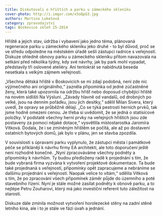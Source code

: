 ```yaml
---
title: Diskutovali o hřištích a parku u zámeckého skleníku
cover-photo: http://i.imgur.com/x5oQpG3.jpg
authors: Martina Lukešová
category: zpravodajství
tags: Boskovice zeleň 25-2014 
---
```


Hřiště a jejich stav, údržba i vybavení jako jedno téma, plánovaná regenerace parku u zámeckého skleníku jeko druhé - to byl důvod, proč se ve středu odpoledne na městském úřadě sešli zástupci radnice s veřejností. Diskuze ohledně obnovy parku u zámeckého skleníku přitom navazovala na setkání před několika týdny, kdy své návrhy, jak by park mohl vypadat, představily tři oslovené ateliéry. Ani tentokrát se nabídnutá beseda nesetkala s velkým zájmem veřejnosti.

„Všechna dětská hřiště v Boskovicích se mi zdají podobná, není zde nic výjimečného ani originálního,“ zazněla připomínka od jedné zúčastněné ženy, která také upozornila na údržbu hřišť nebo doposud chybějící hřiště na novém sídlišti Na Výsluní. „Závady hlavně od vandalů, od drobných po velké, jsou na denním pořádku, jsou jich desítky,“ sdělil Milan Sivera, který uvedl, že opravy se průběžně dělají. „Co se týká pestrosti herních prvků, tak jsme hodně omezeni cenou. Je třeba si uvědomit, že se jedná o statisícové položky. V podstatě všechny herní prvky na veřejných hřištích jsou zde postaveny za pomoci nějaké dotace,“ vysvětlila místostarostka Jaromíra Vítková. Dodala, že i se zmíněným hřištěm se počítá, ale až po dostavení ostatních bytových domů, jak bylo v plánu, jen se stavba zpozdila. 

V souvislosti s úpravami parku vyplynulo, že zástupci města i památkové péče se přiklánějí k návrhu firmy EA architekti, ale toto doporučení ještě není rozhodně konečné. „Nyní zpracováváme všechny podněty a připomínky k návrhům. Ty budou předloženy radě k projednání s tím, že bude vybraná firma vyzvána k vytvoření projektové dokumentace. Ta bude také projednaná s veřejností, připomínky opět zapracujeme a nebráníme se dalšímu projednání s veřejností. Naopak velice to vítám,“ sdělila Vítková s tím, že po zpracování všech připomínek záměr půjde do územního a poté stavebního řízení.  Nyní je stále možné zasílat podněty k obnově parku, a to nejlépe Petru Zouharovi, který má jako investiční referent tuto záležitost na starosti.

Diskuze dále zmínila možnost vytvoření horolezecké stěny na zadní stěně letního kina, ale i to je stále ve fázi úvah a jednání.